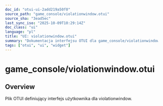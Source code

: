 ```yaml
---
doc_id: "otui-ui-2add219a50f0"
source_path: "game_console/violationwindow.otui"
source_sha: "3ead5ec"
last_sync_iso: "2025-10-09T10:29:14Z"
doc_class: "ui"
language: "pl"
title: "UI: violationwindow.otui"
summary: "Dokumentacja interfejsu OTUI dla game_console/violationwindow.otui"
tags: ["otui", "ui", "widget"]
---
```


# game_console/violationwindow.otui

## Overview

Plik OTUI definiujący interfejs użytkownika dla violationwindow.
